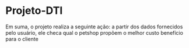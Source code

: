 # Projeto-DTI
Em suma, o projeto realiza a seguinte ação: a partir dos dados fornecidos pelo usuário, ele checa qual o petshop propõem o melhor custo benefício para o cliente
